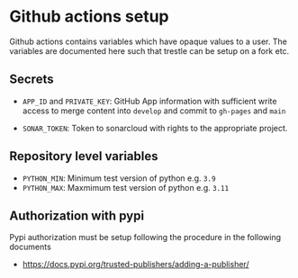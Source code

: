 # Github actions setup

Github actions contains variables which have opaque values to a user.
The variables are documented here such that trestle can be setup on a fork etc.

## Secrets

- `APP_ID` and `PRIVATE_KEY`: GitHub App information with sufficient write access to merge content into `develop` and commit to `gh-pages` and `main`

- `SONAR_TOKEN`: Token to sonarcloud with rights to the appropriate project.

## Repository level variables

- `PYTHON_MIN`: Minimum test version of python e.g. `3.9`
- `PYTHON_MAX`: Maxmimum test version of python e.g. `3.11`

## Authorization with pypi

Pypi authorization must be setup following the procedure in the following documents

- https://docs.pypi.org/trusted-publishers/adding-a-publisher/

